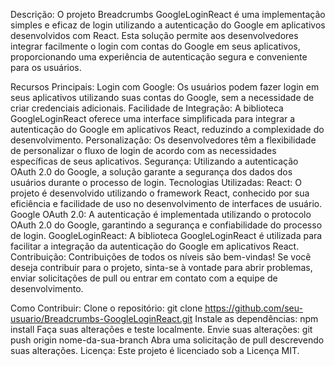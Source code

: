Descrição:
O projeto Breadcrumbs GoogleLoginReact é uma implementação simples e eficaz de login utilizando a autenticação do Google em aplicativos desenvolvidos com React. Esta solução permite aos desenvolvedores integrar facilmente o login com contas do Google em seus aplicativos, proporcionando uma experiência de autenticação segura e conveniente para os usuários.

Recursos Principais:
Login com Google: Os usuários podem fazer login em seus aplicativos utilizando suas contas do Google, sem a necessidade de criar credenciais adicionais.
Facilidade de Integração: A biblioteca GoogleLoginReact oferece uma interface simplificada para integrar a autenticação do Google em aplicativos React, reduzindo a complexidade do desenvolvimento.
Personalização: Os desenvolvedores têm a flexibilidade de personalizar o fluxo de login de acordo com as necessidades específicas de seus aplicativos.
Segurança: Utilizando a autenticação OAuth 2.0 do Google, a solução garante a segurança dos dados dos usuários durante o processo de login.
Tecnologias Utilizadas:
React: O projeto é desenvolvido utilizando o framework React, conhecido por sua eficiência e facilidade de uso no desenvolvimento de interfaces de usuário.
Google OAuth 2.0: A autenticação é implementada utilizando o protocolo OAuth 2.0 do Google, garantindo a segurança e confiabilidade do processo de login.
GoogleLoginReact: A biblioteca GoogleLoginReact é utilizada para facilitar a integração da autenticação do Google em aplicativos React.
Contribuição:
Contribuições de todos os níveis são bem-vindas! Se você deseja contribuir para o projeto, sinta-se à vontade para abrir problemas, enviar solicitações de pull ou entrar em contato com a equipe de desenvolvimento.

Como Contribuir:
Clone o repositório: git clone https://github.com/seu-usuario/Breadcrumbs-GoogleLoginReact.git
Instale as dependências: npm install
Faça suas alterações e teste localmente.
Envie suas alterações: git push origin nome-da-sua-branch
Abra uma solicitação de pull descrevendo suas alterações.
Licença:
Este projeto é licenciado sob a Licença MIT.
